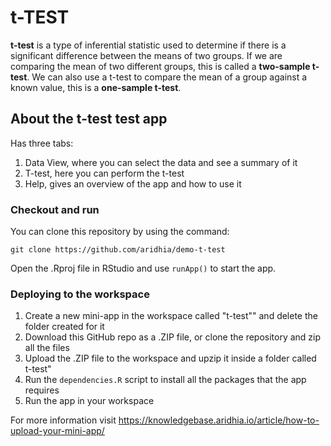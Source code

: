 # t-TEST

**t-test** is a type of inferential statistic used to determine if there is a significant difference between the means of two groups.
If we are comparing the mean of two different groups, this is called a **two-sample t-test**. 
We can also use a t-test to compare the mean of a group against a known value, this is a **one-sample t-test**.


## About the t-test test app

Has three tabs:
1. Data View, where you can select the data and see a summary of it
2. T-test, here you can perform the t-test
3. Help, gives an overview of the app and how to use it

### Checkout and run

You can clone this repository by using the command:

```
git clone https://github.com/aridhia/demo-t-test
```

Open the .Rproj file in RStudio and use `runApp()` to start the app.

### Deploying to the workspace

1. Create a new mini-app in the workspace called "t-test"" and delete the folder created for it
2. Download this GitHub repo as a .ZIP file, or clone the repository and zip all the files
3. Upload the .ZIP file to the workspace and upzip it inside a folder called t-test"
4. Run the `dependencies.R` script to install all the packages that the app requires
5. Run the app in your workspace

For more information visit https://knowledgebase.aridhia.io/article/how-to-upload-your-mini-app/
